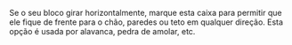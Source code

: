 Se o seu bloco girar horizontalmente, marque esta caixa para permitir que ele fique de frente para o chão, paredes ou teto em qualquer direção. Esta opção é usada por alavanca, pedra de amolar, etc.